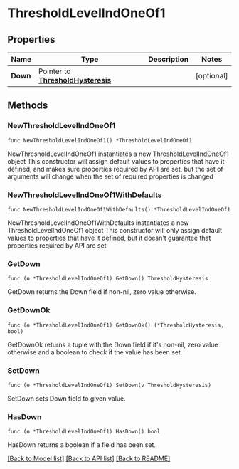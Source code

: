 # ThresholdLevelIndOneOf1

## Properties

Name | Type | Description | Notes
------------ | ------------- | ------------- | -------------
**Down** | Pointer to [**ThresholdHysteresis**](ThresholdHysteresis.md) |  | [optional] 

## Methods

### NewThresholdLevelIndOneOf1

`func NewThresholdLevelIndOneOf1() *ThresholdLevelIndOneOf1`

NewThresholdLevelIndOneOf1 instantiates a new ThresholdLevelIndOneOf1 object
This constructor will assign default values to properties that have it defined,
and makes sure properties required by API are set, but the set of arguments
will change when the set of required properties is changed

### NewThresholdLevelIndOneOf1WithDefaults

`func NewThresholdLevelIndOneOf1WithDefaults() *ThresholdLevelIndOneOf1`

NewThresholdLevelIndOneOf1WithDefaults instantiates a new ThresholdLevelIndOneOf1 object
This constructor will only assign default values to properties that have it defined,
but it doesn't guarantee that properties required by API are set

### GetDown

`func (o *ThresholdLevelIndOneOf1) GetDown() ThresholdHysteresis`

GetDown returns the Down field if non-nil, zero value otherwise.

### GetDownOk

`func (o *ThresholdLevelIndOneOf1) GetDownOk() (*ThresholdHysteresis, bool)`

GetDownOk returns a tuple with the Down field if it's non-nil, zero value otherwise
and a boolean to check if the value has been set.

### SetDown

`func (o *ThresholdLevelIndOneOf1) SetDown(v ThresholdHysteresis)`

SetDown sets Down field to given value.

### HasDown

`func (o *ThresholdLevelIndOneOf1) HasDown() bool`

HasDown returns a boolean if a field has been set.


[[Back to Model list]](../README.md#documentation-for-models) [[Back to API list]](../README.md#documentation-for-api-endpoints) [[Back to README]](../README.md)



